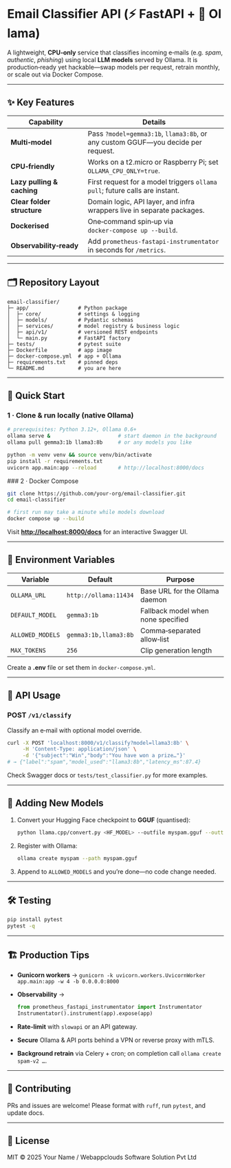 # Email Classifier API (⚡ FastAPI + 🦙 Ollama)

A lightweight, **CPU‑only** service that classifies incoming e‑mails (e.g. *spam*, *authentic*, *phishing*) using local **LLM models** served by Ollama. It is production‑ready yet hackable—swap models per request, retrain monthly, or scale out via Docker Compose.

---

## ✨ Key Features

| Capability                 | Details                                                                          |
| -------------------------- | -------------------------------------------------------------------------------- |
| **Multi‑model**            | Pass `?model=gemma3:1b`, `llama3:8b`, or any custom GGUF—you decide per request. |
| **CPU‑friendly**           | Works on a t2.micro or Raspberry Pi; set `OLLAMA_CPU_ONLY=true`.                 |
| **Lazy pulling & caching** | First request for a model triggers `ollama pull`; future calls are instant.      |
| **Clear folder structure** | Domain logic, API layer, and infra wrappers live in separate packages.           |
| **Dockerised**             | One‑command spin‑up via `docker‑compose up --build`.                             |
| **Observability‑ready**    | Add `prometheus-fastapi-instrumentator` in seconds for `/metrics`.               |

---

## 🗂️ Repository Layout

```
email-classifier/
├─ app/                # Python package
│  ├─ core/            # settings & logging
│  ├─ models/          # Pydantic schemas
│  ├─ services/        # model registry & business logic
│  ├─ api/v1/          # versioned REST endpoints
│  └─ main.py          # FastAPI factory
├─ tests/              # pytest suite
├─ Dockerfile          # app image
├─ docker-compose.yml  # app + Ollama
├─ requirements.txt    # pinned deps
└─ README.md           # you are here
```

---

## 🚀 Quick Start

### 1 · Clone & run locally (native Ollama)

```bash
# prerequisites: Python 3.12+, Ollama 0.6+
ollama serve &                      # start daemon in the background
ollama pull gemma3:1b llama3:8b     # or any models you like

python -m venv venv && source venv/bin/activate
pip install -r requirements.txt
uvicorn app.main:app --reload       # http://localhost:8000/docs
```

\### 2 · Docker Compose

```bash
git clone https://github.com/your-org/email-classifier.git
cd email-classifier

# first run may take a minute while models download
docker compose up --build
```

Visit **[http://localhost:8000/docs](http://localhost:8000/docs)** for an interactive Swagger UI.

---

## 🔌 Environment Variables

| Variable         | Default               | Purpose                            |
| ---------------- | --------------------- | ---------------------------------- |
| `OLLAMA_URL`     | `http://ollama:11434` | Base URL for the Ollama daemon     |
| `DEFAULT_MODEL`  | `gemma3:1b`           | Fallback model when none specified |
| `ALLOWED_MODELS` | `gemma3:1b,llama3:8b` | Comma‑separated allow‑list         |
| `MAX_TOKENS`     | `256`                 | Clip generation length             |

Create a **.env** file or set them in `docker-compose.yml`.

---

## 📡 API Usage

### POST `/v1/classify`

Classify an e‑mail with optional model override.

```bash
curl -X POST 'localhost:8000/v1/classify?model=llama3:8b' \
     -H 'Content-Type: application/json' \
     -d '{"subject":"Win","body":"You have won a prize…"}'
# → {"label":"spam","model_used":"llama3:8b","latency_ms":87.4}
```

Check Swagger docs or `tests/test_classifier.py` for more examples.

---

## 🧩 Adding New Models

1. Convert your Hugging Face checkpoint to **GGUF** (quantised):

   ```bash
   python llama.cpp/convert.py <HF_MODEL> --outfile myspam.gguf --outtype q4_0
   ```
2. Register with Ollama:

   ```bash
   ollama create myspam --path myspam.gguf
   ```
3. Append to `ALLOWED_MODELS` and you’re done—no code change needed.

---

## 🛠️ Testing

```bash
pip install pytest
pytest -q
```

---

## 🏗️ Production Tips

* **Gunicorn workers** → `gunicorn -k uvicorn.workers.UvicornWorker app.main:app -w 4 -b 0.0.0.0:8000`
* **Observability** →

  ```python
  from prometheus_fastapi_instrumentator import Instrumentator
  Instrumentator().instrument(app).expose(app)
  ```
* **Rate‑limit** with `slowapi` or an API gateway.
* **Secure** Ollama & API ports behind a VPN or reverse proxy with mTLS.
* **Background retrain** via Celery + cron; on completion call `ollama create spam‑v2 …`.

---

## 🤝 Contributing

PRs and issues are welcome! Please format with `ruff`, run `pytest`, and update docs.

---

## 📄 License

MIT © 2025 Your Name / Webappclouds Software Solution Pvt Ltd